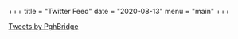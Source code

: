 +++
title = "Twitter Feed"
date = "2020-08-13"
menu = "main"
+++

<a class="twitter-timeline" href="https://twitter.com/PghBridge?ref_src=twsrc%5Etfw">Tweets by PghBridge</a> <script async src="https://platform.twitter.com/widgets.js" charset="utf-8"></script> 